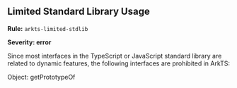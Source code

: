 ## Limited Standard Library Usage

**Rule:** `arkts-limited-stdlib`

**Severity: error**

Since most interfaces in the TypeScript or JavaScript standard library are related to dynamic features, the following interfaces are prohibited in ArkTS:

Object: getPrototypeOf
